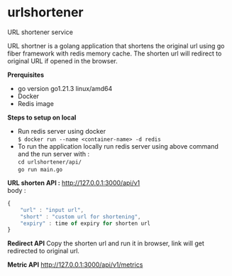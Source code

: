 # urlshortener
URL shortener service

URL shortner is a golang application that shortens the original url using go fiber  framework with redis memory cache.
The shorten url will redirect to original URL if opened in the browser.

__Prerquisites__
- go version go1.21.3 linux/amd64
- Docker
- Redis image
  
__Steps to setup on local__
- Run redis server using docker<br>
      ```
      $ docker run --name <container-name> -d redis
      ```
- To run the application locally run redis server using above command and the run server with : <br>
       ```
      cd urlshortener/api/
      ``` <br>
      ```
     go run main.go
      ```

__URL shorten API :__
http://127.0.0.1:3000/api/v1  <br>
body : <br>
```javascript
{
    "url" : "input url", 
    "short" : "custom url for shortening",
    "expiry" : time of expiry for shorten url 
}
```

__Redirect API__
Copy the shorten url and run it in browser, link will get redirected to original url.

__Metric API__
http://127.0.0.1:3000/api/v1/metrics

